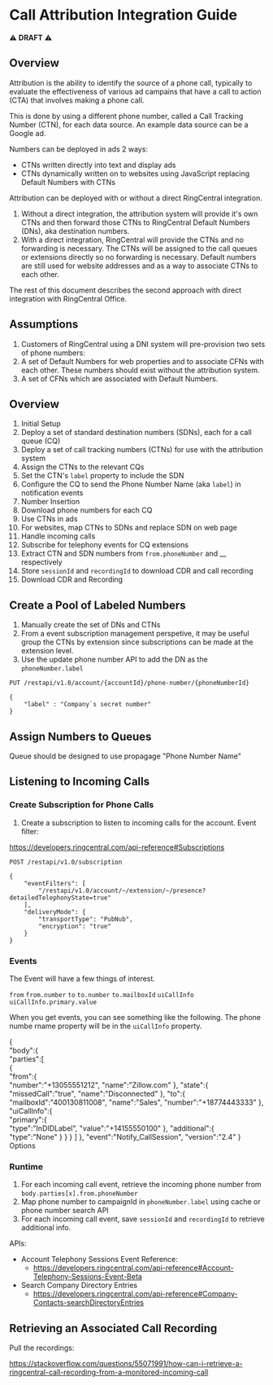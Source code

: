 # Call Attribution Integration Guide

:warning: **DRAFT** :warning:

## Overview

Attribution is the ability to identify the source of a phone call, typically to evaluate the effectiveness of various ad campains that have a call to action (CTA) that involves making a phone call.

This is done by using a different phone number, called a Call Tracking Number (CTN), for each data source. An example data source can be a Google ad.

Numbers can be deployed in ads 2 ways:

* CTNs written directly into text and display ads
* CTNs dynamically written on to websites using JavaScript replacing Default Numbers with CTNs

Attribution can be deployed with or without a direct RingCentral integration.

1. Without a direct integration, the attribution system will provide it's own CTNs and then forward those CTNs to RingCentral Default Numbers (DNs), aka destination numbers.
1. With a direct integration, RingCentral will provide the CTNs and no forwarding is necessary. The CTNs will be assigned to the call queues or extensions directly so no forwarding is necessary. Default numbers are still used for website addresses and as a way to associate CTNs to each other.

The rest of this document describes the second approach with direct integration with RingCentral Office.

## Assumptions

1. Customers of RingCentral using a DNI system will pre-provision two sets of phone numbers:
  1. A set of Default Numbers for web properties and to associate CFNs with each other. These numbers should exist without the attribution system.
  1. A set of CFNs which are associated with Default Numbers.

## Overview

1. Initial Setup
  1. Deploy a set of standard destination numbers (SDNs), each for a call queue (CQ)
  1. Deploy a set of call tracking numbers (CTNs) for use with the attribution system
  1. Assign the CTNs to the relevant CQs
  1. Set the CTN's `label` property to include the SDN
  1. Configure the CQ to send the Phone Number Name (aka `label`) in notification events
1. Number Insertion
  1. Download phone numbers for each CQ
  1. Use CTNs in ads
  1. For websites, map CTNs to SDNs and replace SDN on web page
1. Handle incoming calls
  1. Subscribe for telephony events for CQ extensions
  1. Extract CTN and SDN numbers from `from.phoneNumber` and __ respectively
  1. Store `sessionId` and `recordingId` to download CDR and call recording
1. Download CDR and Recording


## Create a Pool of Labeled Numbers

1. Manually create the set of DNs and CTNs
1. From a event subscription management perspetive, it may be useful group the CTNs by extension since subscriptions can be made at the extension level.
1. Use the update phone number API to add the DN as the `phoneNumber.label`

```
PUT /restapi/v1.0/account/{accountId}/phone-number/{phoneNumberId}

{
    "label" : "Company`s secret number"
}
```


## Assign Numbers to Queues

Queue should be designed to use propagage "Phone Number Name"


## Listening to Incoming Calls

### Create Subscription for Phone Calls

1. Create a subscription to listen to incoming calls for the account. Event filter:

https://developers.ringcentral.com/api-reference#Subscriptions

```
POST /restapi/v1.0/subscription

{
    "eventFilters": [
        "/restapi/v1.0/account/~/extension/~/presence?detailedTelephonyState=true"
    ],
    "deliveryMode": {
        "transportType": "PubNub",
        "encryption": "true"
    }
}
```

### Events

The Event will have a few things of interest.

`from`
`from.number`
`to`
`to.number`
`to.mailboxId`
`uiCallInfo`
`uiCallInfo.primary.value`


When you get events, you can see something like the following. The phone numbe rname property will be in the `uiCallInfo` property.


{  
   "body":{  
      "parties":[  
         {  
            "from":{  
               "number":"+13055551212",
               "name":"Zillow.com"
            },
            "state":{  
               "missedCall":"true",
               "name":"Disconnected"
            },
            "to":{  
               "mailboxId":"400130811008",
               "name":"Sales",
               "number":"+18774443333"
            },
            "uiCallInfo":{  
               "primary":{  
                  "type":"InDIDLabel",
                  "value":"+14155550100"
               },
               "additional":{  
                  "type":"None"
               }
            }
         }
      ]
   },
   "event":"Notify_CallSession",
   "version":"2.4"
}
Options


### Runtime

1. For each incoming call event, retrieve the incoming phone number from `body.parties[x].from.phoneNumber`
1. Map phone number to campaignId in `phoneNumber.label` using cache or phone number search API
1. For each incoming call event, save `sessionId` and `recordingId` to retrieve additional info.

APIs:

* Account Telephony Sessions Event Reference:
  * https://developers.ringcentral.com/api-reference#Account-Telephony-Sessions-Event-Beta
* Search Company Directory Entries
  * https://developers.ringcentral.com/api-reference#Company-Contacts-searchDirectoryEntries

## Retrieving an Associated Call Recording

Pull the recordings:

https://stackoverflow.com/questions/55071991/how-can-i-retrieve-a-ringcentral-call-recording-from-a-monitored-incoming-call
